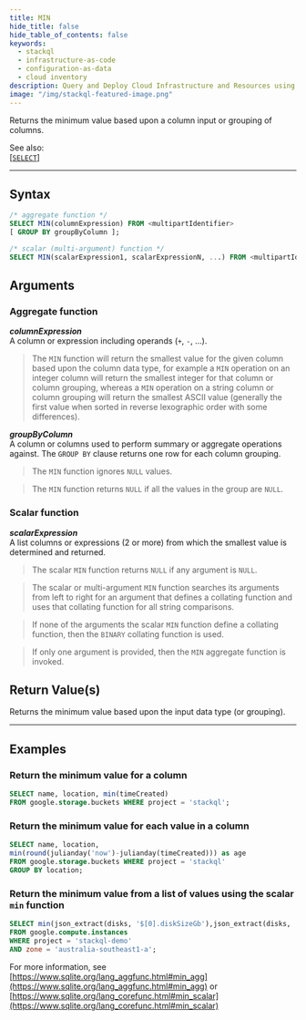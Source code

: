 ```yaml
---
title: MIN
hide_title: false
hide_table_of_contents: false
keywords:
  - stackql
  - infrastructure-as-code
  - configuration-as-data
  - cloud inventory
description: Query and Deploy Cloud Infrastructure and Resources using SQL
image: "/img/stackql-featured-image.png"
---
```

Returns the minimum value based upon a column input or grouping of columns.  

See also:  
[[` SELECT `]](/docs/language-spec/select) 

* * * 

## Syntax

```sql
/* aggregate function */
SELECT MIN(columnExpression) FROM <multipartIdentifier>
[ GROUP BY groupByColumn ];
```
```sql
/* scalar (multi-argument) function */
SELECT MIN(scalarExpression1, scalarExpressionN, ...) FROM <multipartIdentifier>;
```

## Arguments

### Aggregate function

__*columnExpression*__  
A column or expression including operands (`+`, `-`, ...).

> The `MIN` function will return the smallest value for the given column based upon the column data type, for example a `MIN` operation on an integer column will return the smallest integer for that column or column grouping, whereas a `MIN` operation on a string column or column grouping will return the smallest ASCII value (generally the first value when sorted in reverse lexographic order with some differences).

__*groupByColumn*__  
A column or columns used to perform summary or aggregate operations against.  The `GROUP BY` clause returns one row for each column grouping.

> The `MIN` function ignores `NULL` values.

> The `MIN` function returns `NULL` if all the values in the group are `NULL`.

### Scalar function

__*scalarExpression*__  
A list columns or expressions (2 or more) from which the smallest value is determined and returned. 

> The scalar `MIN` function returns `NULL` if any argument is `NULL`. 

> The scalar or multi-argument `MIN` function searches its arguments from left to right for an argument that defines a collating function and uses that collating function for all string comparisons. 

> If none of the arguments the scalar `MIN` function define a collating function, then the `BINARY` collating function is used. 

> If only one argument is provided, then the `MIN` aggregate function is invoked.

## Return Value(s)

Returns the minimum value based upon the input data type (or grouping).

* * *

## Examples

### Return the minimum value for a column

```sql
SELECT name, location, min(timeCreated) 
FROM google.storage.buckets WHERE project = 'stackql';
```

### Return the minimum value for each value in a column

```sql
SELECT name, location,
min(round(julianday('now')-julianday(timeCreated))) as age
FROM google.storage.buckets WHERE project = 'stackql'
GROUP BY location;
```

### Return the minimum value from a list of values using the scalar `min` function

```sql
SELECT min(json_extract(disks, '$[0].diskSizeGb'),json_extract(disks, '$[1].diskSizeGb')) as smallest_disk
FROM google.compute.instances 
WHERE project = 'stackql-demo' 
AND zone = 'australia-southeast1-a';
```

For more information, see [https://www.sqlite.org/lang_aggfunc.html#min_agg](https://www.sqlite.org/lang_aggfunc.html#min_agg) or [https://www.sqlite.org/lang_corefunc.html#min_scalar](https://www.sqlite.org/lang_corefunc.html#min_scalar)